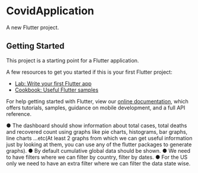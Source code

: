# CovidApplication 

A new Flutter project.

## Getting Started

This project is a starting point for a Flutter application.

A few resources to get you started if this is your first Flutter project:

- [Lab: Write your first Flutter app](https://flutter.dev/docs/get-started/codelab)
- [Cookbook: Useful Flutter samples](https://flutter.dev/docs/cookbook)

For help getting started with Flutter, view our
[online documentation](https://flutter.dev/docs), which offers tutorials,
samples, guidance on mobile development, and a full API reference.


● The dashboard should show information about total cases, total deaths
and recovered count using graphs like pie charts, histograms, bar graphs,
line charts ...etc(At least 2 graphs from which we can get useful information
just by looking at them, you can use any of the flutter packages to
generate graphs).
● By default cumulative global data should be shown.
● We need to have filters where we can filter by country, filter by dates.
● For the US only we need to have an extra filter where we can filter the data
state wise.


